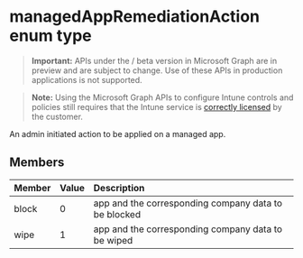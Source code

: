 ﻿# managedAppRemediationAction enum type

> **Important:** APIs under the / beta version in Microsoft Graph are in preview and are subject to change. Use of these APIs in production applications is not supported.

> **Note:** Using the Microsoft Graph APIs to configure Intune controls and policies still requires that the Intune service is [correctly licensed](https://go.microsoft.com/fwlink/?linkid=839381) by the customer.

An admin initiated action to be applied on a managed app.
## Members
|Member|Value|Description|
|:---|:---|:---|
|block|0|app and the corresponding company data to be blocked|
|wipe|1|app and the corresponding company data to be wiped|







